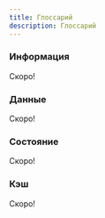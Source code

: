 ```yaml
---
title: Глоссарий
description: Глоссарий
---
```


### Информация
Скоро!

### Данные
Скоро!

### Состояние
Скоро!

### Кэш
Скоро!